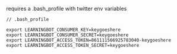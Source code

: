 requires a .bash_profile with twitter env variables

```
// .bash_profile

export LEARNINGBOT_CONSUMER_KEY=keygoeshere
export LEARNINGBOT_CONSUMER_SECRET=keygoeshere
export LEARNINGBOT_ACCESS_TOKEN=861111566925783040-keygoeshere
export LEARNINGBOT_ACCESS_TOKEN_SECRET=keygoeshere
```
